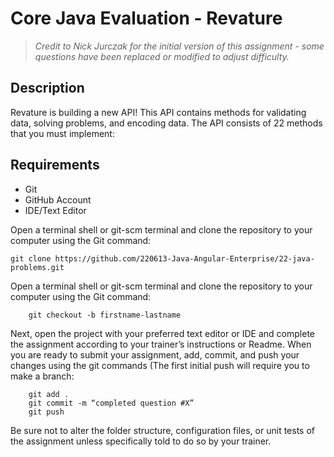 # Core Java Evaluation - Revature
> *Credit to Nick Jurczak for the initial version of this assignment - some questions have been replaced or modified to adjust difficulty.*

## Description

Revature is building a new API! This API contains methods for validating data, 
solving problems, and encoding data. The API consists of 22 methods that you 
must implement:

## Requirements
* Git
* GitHub Account
* IDE/Text Editor


Open a terminal shell or git-scm terminal and clone the repository to your computer using the Git command:
	
	git clone https://github.com/220613-Java-Angular-Enterprise/22-java-problems.git
	
Open a terminal shell or git-scm terminal and clone the repository to your computer using the Git command:
```	
	git checkout -b firstname-lastname

```
Next, open the project with your preferred text editor or IDE and complete the assignment according to your trainer’s instructions or Readme. When you are ready to submit your assignment, add, commit, and push your changes using the git commands (The first initial push will require you to make a branch:

```
	git add .
	git commit -m “completed question #X”
	git push
```

Be sure not to alter the folder structure, configuration files, or unit tests of the assignment unless specifically told to do so by your trainer.

